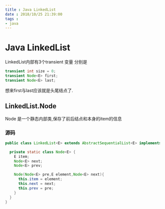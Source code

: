```yaml
---
title : Java LinkedList
date : 2018/10/25 21:39:00
tags :
- java
---
```


# Java LinkedList

LinkedList内部有3个transient 变量 分别是
``` java
transient int size = 0;
transient Node<E> first;
transient Node<E> last;
```

想来first与last应该就是头尾结点了.

## LinkedList.Node

Node 是一个静态内部类,保存了前后结点和本身的item的信息

### 源码
``` java
public class LinkedList<E> extends AbstractSequentialList<E> implements List<E>. Deque<E>, Cloneable, java.io.Serializable{

  private static class Node<E> {
    E item;
    Node<E> next;
    Node<E> prev;

    Node(Node<E> pre,E element,Node<E> next){
      this.item = element;
      this.next = next;
      this.prev = pre;
    }
  }
}
```

